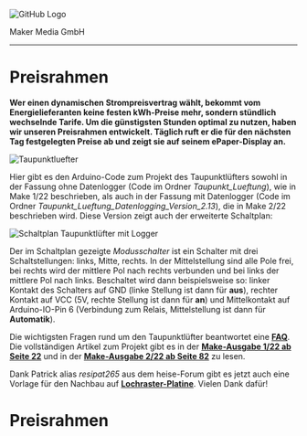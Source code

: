 ![GitHub Logo](http://www.heise.de/make/icons/make_logo.png)

Maker Media GmbH

***

# Preisrahmen

**Wer einen dynamischen Strompreisvertrag wählt, bekommt vom Energielieferanten keine festen kWh-Preise mehr, sondern stündlich wechselnde Tarife. Um die günstigsten Stunden optimal zu nutzen, haben wir unseren Preisrahmen entwickelt. Täglich ruft er die für den nächsten Tag festgelegten Preise ab und zeigt sie auf seinem ePaper-Display an.**

![Taupunktluefter](./Taupunktluefter.jpg)

Hier gibt es den Arduino-Code zum Projekt des Taupunktlüfters sowohl in der Fassung ohne Datenlogger (Code im Ordner _Taupunkt_Lueftung_), wie in Make 1/22 beschrieben, als auch in der Fassung mit Datenlogger (Code im Ordner _Taupunkt_Lueftung_Datenlogging_Version_2.13_), die in Make 2/22 beschrieben wird. Diese Version zeigt auch der erweiterte Schaltplan:

![Schaltplan Taupunktlüfter mit Logger](./TaupunktluefterMitLogger.jpg)

Der im Schaltplan gezeigte _Modusschalter_ ist ein Schalter mit drei Schaltstellungen: links, Mitte, rechts. In der Mittelstellung sind alle Pole frei, bei rechts wird der mittlere Pol nach rechts verbunden und bei links der mittlere Pol nach links. Beschaltet wird dann beispielsweise so: linker Kontakt des Schalters auf GND (linke Stellung ist dann für **aus**), rechter Kontakt auf VCC (5V, rechte Stellung ist dann für **an**) und Mittelkontakt auf Arduino-IO-Pin 6 (Verbindung zum Relais, Mittelstellung ist dann für **Automatik**).

Die wichtigsten Fragen rund um den Taupunktlüfter beantwortet eine **[FAQ](https://heise.de/-6526328)**. Die vollständigen Artikel zum Projekt gibt es in der **[Make-Ausgabe 1/22 ab Seite 22](https://www.heise.de/select/make/2022/1/2135511212557842576)** und in der **[Make-Ausgabe 2/22 ab Seite 82](https://www.heise.de/select/make/2022/2/2204711461516715363)** zu lesen.

Dank Patrick alias _resipat265_ aus dem heise-Forum gibt es jetzt auch eine Vorlage für den Nachbau auf **[Lochraster-Platine](./Lochraster/Lochraster.md)**. Vielen Dank dafür!
# Preisrahmen
